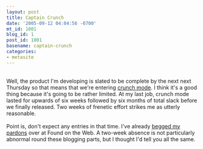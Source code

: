 ```yaml
---
layout: post
title: Captain Crunch
date: '2005-09-12 04:04:56 -0700'
mt_id: 1001
blog_id: 1
post_id: 1001
basename: captain-crunch
categories:
- metasite
---
```

<br />Well, the product I'm developing is slated to be complete by the next next Thursday so that means that we're entering <a href="http://www.igda.org/articles/erobinson_crunch.php">crunch mode</a>. I think it's a good thing because it's going to be rather limited. At my last job, crunch mode lasted for upwards of six weeks followed by six months of total slack before we finally released. Two weeks of frenetic effort strikes me as utterly reasonable.<br /><br />Point is, don't expect any entries in that time. I've already <a href="http://www.foundontheweb.org/archives/2005/09/blogging-vacation">begged my pardons</a> over at Found on the Web. A two-week absence is not particularly abnormal round these blogging parts, but I thought I'd tell you all the same.<br /><br /><br />
